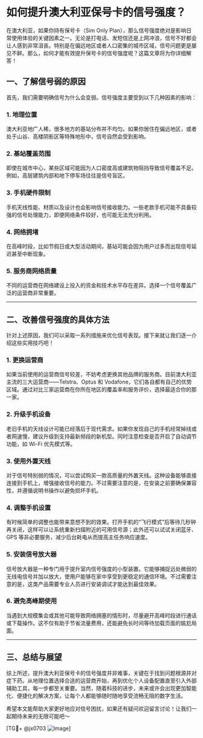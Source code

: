 # 如何提升澳大利亚保号卡的信号强度？

在澳大利亚，如果你持有保号卡（Sim Only Plan），那么信号强度绝对是影响日常使用体验的关键因素之一。无论是打电话、发短信还是上网冲浪，信号不好都会让人感到非常沮丧。特别是在偏远地区或者人口密集的城市区域，信号问题更是屡见不鲜。那么，如何才能有效提升保号卡的信号强度呢？这篇文章将为你详细解答！

## 一、了解信号弱的原因

首先，我们需要明确信号为什么会变弱。信号强度主要受到以下几种因素的影响：

### 1. 地理位置
澳大利亚地广人稀，很多地方的基站分布并不均匀。如果你居住在偏远地区，或者处于山谷、高楼阴影区等特殊地形中，信号自然会受到影响。

### 2. 基站覆盖范围
即使在城市中心，某些区域可能因为人口密度高或建筑物阻挡导致信号覆盖不足。例如，高层建筑内部和地下停车场往往是信号盲区。

### 3. 手机硬件限制
手机天线性能、材质以及设计也会影响信号接收能力。一些老款手机可能不具备较强的信号处理能力，即便网络条件较好，也可能无法充分利用。

### 4. 网络拥堵
在高峰时段，比如节假日或大型活动期间，基站可能会因为用户过多而出现信号延迟甚至中断现象。

### 5. 服务商网络质量
不同的运营商在网络建设上投入的资金和技术水平存在差异。选择一个信号覆盖广泛的运营商非常重要。

---

## 二、改善信号强度的具体方法

针对上述原因，我们可以采取一系列措施来优化信号表现。接下来就让我们逐一介绍这些实用技巧吧！

### 1. 更换运营商
如果当前使用的运营商信号较差，不妨考虑更换其他品牌的服务商。目前澳大利亚主流的三大运营商——Telstra、Optus 和 Vodafone，它们各自都有自己的优势区域。通过对比三家运营商在你所在地区的覆盖率和服务评价，选择最适合你的那一家。

### 2. 升级手机设备
老旧手机的天线设计可能已经落后于现代需求。如果你发现自己的手机经常掉线或者网速慢，建议升级到支持最新频段的新机型。同时注意检查是否开启了自动调节功能，如 Wi-Fi 优先模式等。

### 3. 使用外置天线
对于信号特别弱的情况，可以尝试购买一款高质量的外置天线。这种设备能够直接连接到手机上，增强接收信号的能力。不过需要注意的是，在安装之前要确保兼容性，并遵循说明书操作以避免损坏手机。

### 4. 调整手机设置
有时候简单的调整也能带来意想不到的效果。打开手机的“飞行模式”后等待几秒钟再关闭，这样可以让系统重新扫描附近的可用信号源；此外还可以试试关闭蓝牙、GPS 等非必要服务，减少后台耗电从而提高主任务响应速度。

### 5. 安装信号放大器
信号放大器是一种专门用于提升室内信号强度的小型装置。它能够捕捉远处微弱的无线电信号并加以放大，使用户能够在家中享受到更稳定的通信环境。不过需要注意的是，这类产品需要专业人员进行安装调试才能达到最佳效果。

### 6. 避免高峰期使用
当遇到大规模集会或其他可能导致网络拥塞的情形时，尽量避开高峰时段进行通话或下载操作。这不仅有助于节省流量费用，还能避免长时间等待加载页面的尴尬局面。

---

## 三、总结与展望

综上所述，提升澳大利亚保号卡的信号强度并非难事，关键在于找到问题根源并对症下药。从地理位置选择合适的运营商开始，再到优化个人设备配置直至引入外部辅助工具，每一步都至关重要。当然，随着科技的进步，未来或许会出现更加智能化、便捷化的解决方案，让每个人都能够随时随地享受流畅无阻的数字生活。

希望本文能帮助大家更好地应对信号困扰，如果还有疑问欢迎留言讨论！让我们一起期待未来的无限可能吧～

[TG💪+ @jx0703 ![Image](https://github.com/user-attachments/assets/dbca1d08-cadb-493c-b0ec-ad6f7a83f270)]